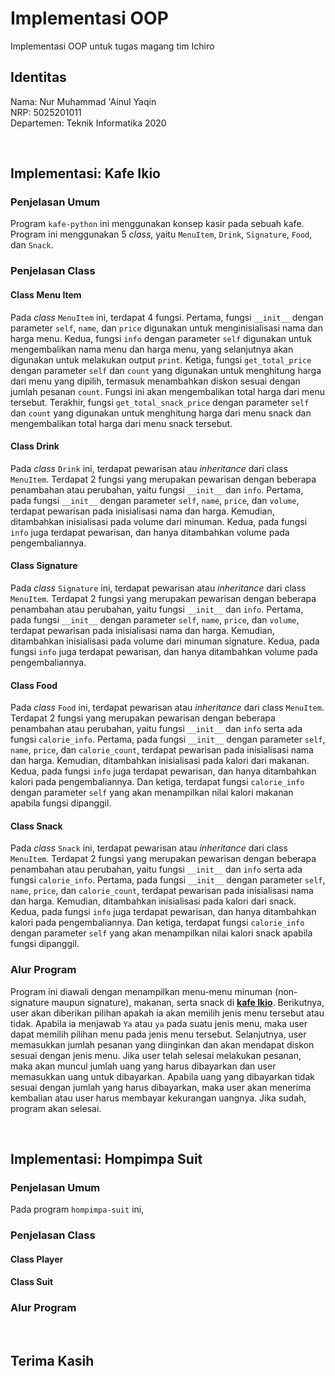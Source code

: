# Implementasi OOP
Implementasi OOP untuk tugas magang tim Ichiro

## Identitas
Nama: Nur Muhammad 'Ainul Yaqin <br/>
NRP: 5025201011 <br/>
Departemen: Teknik Informatika 2020 <br/>

<br/>

## Implementasi: Kafe Ikio 
### Penjelasan Umum
Program `kafe-python` ini menggunakan konsep kasir pada sebuah kafe. Program ini menggunakan 5 <i>class</i>, yaitu `MenuItem`, `Drink`, `Signature`, `Food`, dan `Snack`. 

### Penjelasan Class
#### Class Menu Item
Pada <i>class</i> `MenuItem` ini, terdapat 4 fungsi. Pertama, fungsi `__init__` dengan parameter `self`, `name`, dan `price` digunakan untuk menginisialisasi nama dan harga menu. Kedua, fungsi `info` dengan parameter `self` digunakan untuk mengembalikan nama menu dan harga menu, yang selanjutnya akan digunakan untuk melakukan output `print`. Ketiga, fungsi `get_total_price` dengan parameter `self` dan `count` yang digunakan untuk menghitung harga dari menu yang dipilih, termasuk menambahkan diskon sesuai dengan jumlah pesanan `count`. Fungsi ini akan mengembalikan total harga dari menu tersebut. Terakhir, fungsi `get_total_snack_price` dengan parameter `self` dan `count` yang digunakan untuk menghitung harga dari menu snack dan mengembalikan total harga dari menu snack tersebut.

#### Class Drink
Pada <i>class</i> `Drink` ini, terdapat pewarisan atau <i>inheritance</i> dari class `MenuItem`. Terdapat 2 fungsi yang merupakan pewarisan dengan beberapa penambahan atau perubahan, yaitu fungsi `__init__` dan `info`. Pertama, pada fungsi `__init__` dengan parameter `self`, `name`, `price`, dan `volume`, terdapat pewarisan pada inisialisasi nama dan harga. Kemudian, ditambahkan inisialisasi pada volume dari minuman. Kedua, pada fungsi `info` juga terdapat pewarisan, dan hanya ditambahkan volume pada pengembaliannya.  

#### Class Signature
Pada <i>class</i> `Signature` ini, terdapat pewarisan atau <i>inheritance</i> dari class `MenuItem`. Terdapat 2 fungsi yang merupakan pewarisan dengan beberapa penambahan atau perubahan, yaitu fungsi `__init__` dan `info`. Pertama, pada fungsi `__init__` dengan parameter `self`, `name`, `price`, dan `volume`, terdapat pewarisan pada inisialisasi nama dan harga. Kemudian, ditambahkan inisialisasi pada volume dari minuman signature. Kedua, pada fungsi `info` juga terdapat pewarisan, dan hanya ditambahkan volume pada pengembaliannya.  

#### Class Food
Pada <i>class</i> `Food` ini, terdapat pewarisan atau <i>inheritance</i> dari class `MenuItem`. Terdapat 2 fungsi yang merupakan pewarisan dengan beberapa penambahan atau perubahan, yaitu fungsi `__init__` dan `info` serta ada fungsi `calorie_info`. Pertama, pada fungsi `__init__` dengan parameter `self`, `name`, `price`, dan `calorie_count`, terdapat pewarisan pada inisialisasi nama dan harga. Kemudian, ditambahkan inisialisasi pada kalori dari makanan. Kedua, pada fungsi `info` juga terdapat pewarisan, dan hanya ditambahkan kalori pada pengembaliannya. Dan ketiga, terdapat fungsi `calorie_info` dengan parameter `self` yang akan menampilkan nilai kalori makanan apabila fungsi dipanggil.

#### Class Snack
Pada <i>class</i> `Snack` ini, terdapat pewarisan atau <i>inheritance</i> dari class `MenuItem`. Terdapat 2 fungsi yang merupakan pewarisan dengan beberapa penambahan atau perubahan, yaitu fungsi `__init__` dan `info` serta ada fungsi `calorie_info`. Pertama, pada fungsi `__init__` dengan parameter `self`, `name`, `price`, dan `calorie_count`, terdapat pewarisan pada inisialisasi nama dan harga. Kemudian, ditambahkan inisialisasi pada kalori dari snack. Kedua, pada fungsi `info` juga terdapat pewarisan, dan hanya ditambahkan kalori pada pengembaliannya. Dan ketiga, terdapat fungsi `calorie_info` dengan parameter `self` yang akan menampilkan nilai kalori snack apabila fungsi dipanggil.


### Alur Program
Program ini diawali dengan menampilkan menu-menu minuman (non-signature maupun signature), makanan, serta snack di <b><a href='https://www.instagram.com/ikiocoffee/'>kafe Ikio<a></b>. Berikutnya, user akan diberikan pilihan apakah ia akan memilih jenis menu tersebut atau tidak. Apabila ia menjawab `Ya` atau `ya` pada suatu jenis menu, maka user dapat memilih pilihan menu pada jenis menu tersebut. Selanjutnya, user memasukkan jumlah pesanan yang diinginkan dan akan mendapat diskon sesuai dengan jenis menu. Jika user telah selesai melakukan pesanan, maka akan muncul jumlah uang yang harus dibayarkan dan user memasukkan uang untuk dibayarkan. Apabila uang yang dibayarkan tidak sesuai dengan jumlah yang harus dibayarkan, maka user akan menerima kembalian atau user harus membayar kekurangan uangnya. Jika sudah, program akan selesai.  

<br/>

## Implementasi: Hompimpa Suit
### Penjelasan Umum
Pada program `hompimpa-suit` ini,

### Penjelasan Class
#### Class Player
#### Class Suit

### Alur Program

<br/>

## Terima Kasih 

